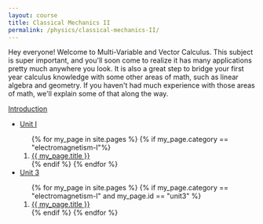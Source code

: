 ```yaml
---
layout: course
title: Classical Mechanics II
permalink: /physics/classical-mechanics-II/
---
```


Hey everyone! Welcome to Multi-Variable and Vector Calculus. This subject is super important, and you'll soon come to realize it has many applications pretty much anywhere you look. It is also a great step to bridge your first year calculus knowledge with some other areas of math, such as linear algebra and geometry. If you haven't had much experience with those areas of math, we'll explain some of that along the way. 

<a class="page-link" href="/physics/electromagnetism-I/introduction">Introduction </a>

<ul>
<li>  <a class="page-link" href="/math/calculus-III/"> Unit I </a> </li>
<ol>
{% for my_page in site.pages %}
{% if  my_page.category == "electromagnetism-I"%}
<li> <a class="page-link" href="{{ my_page.url | prepend: site.baseurl }}">{{ my_page.title }}</a> </li>
{% endif %}
{% endfor %}
</ol>
<li>  <a class="page-link" href="/math/calculus-III/"> Unit 3 </a> </li>
<ol>
{% for my_page in site.pages %}
{% if  my_page.category == "electromagnetism-I" and my_page.id == "unit3" %}
<li> <a class="page-link" href="{{ my_page.url | prepend: site.baseurl }}">{{ my_page.title }}</a> </li>
{% endif %}
{% endfor %}
</ol>
</ul>
